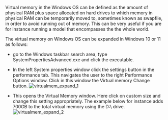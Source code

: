Virtual memory in the Windows OS can be defined as the amount of physical RAM plus space allocated on hard drives to which memory in physical RAM can be temporarily moved to, sometimes known as swapfile, in order to avoid running out of memory. This can be very useful if you are for instance running a model 
that encompasses the the whole world. 

The virtual memory on Windows OS can be expanded in Windows 10 or 11 as follows:
- go to the Windows taskbar search area, type SystemPropertiesAdvanced.exe and click the executable.

- In the left System properties window click the settings button in the performance tab. This navigates the user to the right Performance Options window. Click in this window the Virtual memory Change button.
![virtualmem_expand_1](https://github.com/ObjectVision/GeoDMS/assets/96182097/22988776-da0b-4854-973c-bed6e16f6321)

- This opens the Virtual Memory window. Here click on custom size and change this setting appropriately. The example below for instance adds 700GB to the total virtual memory using the D:\ drive.
![virtualmem_expand_2](https://github.com/ObjectVision/GeoDMS/assets/96182097/70621a89-dcb7-4863-ba32-87499bf5a865)



